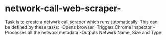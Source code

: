# network-call-web-scraper-

Task is to create a network call scraper which runs automatically. This can be defined by these tasks:
-Opens browser
-Triggers Chrome Inspector
-Processes all the network metadata
-Outputs Network Name, Size and Type

